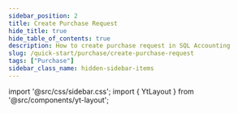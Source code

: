 ```yaml
---
sidebar_position: 2
title: Create Purchase Request
hide_title: true
hide_table_of_contents: true
description: How to create purchase request in SQL Accounting
slug: /quick-start/purchase/create-purchase-request
tags: ["Purchase"]
sidebar_class_name: hidden-sidebar-items
---
```


import '@src/css/sidebar.css';
import { YtLayout } from '@src/components/yt-layout';

<YtLayout 
    url="https://www.youtube.com/embed/Lwa3nr8hIIU?autoplay=1"
    videoId="Lwa3nr8hIIU"
    title="Purchase Request"
/>
